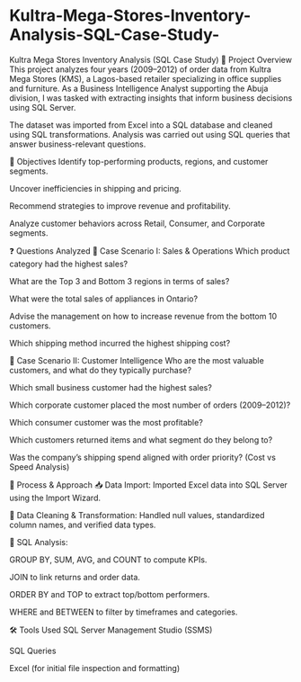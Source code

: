# Kultra-Mega-Stores-Inventory-Analysis-SQL-Case-Study-
 Kultra Mega Stores Inventory Analysis (SQL Case Study)
🏢 Project Overview
This project analyzes four years (2009–2012) of order data from Kultra Mega Stores (KMS), a Lagos-based retailer specializing in office supplies and furniture. As a Business Intelligence Analyst supporting the Abuja division, I was tasked with extracting insights that inform business decisions using SQL Server.

The dataset was imported from Excel into a SQL database and cleaned using SQL transformations. Analysis was carried out using SQL queries that answer business-relevant questions.

🎯 Objectives
Identify top-performing products, regions, and customer segments.

Uncover inefficiencies in shipping and pricing.

Recommend strategies to improve revenue and profitability.

Analyze customer behaviors across Retail, Consumer, and Corporate segments.

❓ Questions Analyzed
🔷 Case Scenario I: Sales & Operations
Which product category had the highest sales?

What are the Top 3 and Bottom 3 regions in terms of sales?

What were the total sales of appliances in Ontario?

Advise the management on how to increase revenue from the bottom 10 customers.

Which shipping method incurred the highest shipping cost?

🔷 Case Scenario II: Customer Intelligence
Who are the most valuable customers, and what do they typically purchase?

Which small business customer had the highest sales?

Which corporate customer placed the most number of orders (2009–2012)?

Which consumer customer was the most profitable?

Which customers returned items and what segment do they belong to?

Was the company’s shipping spend aligned with order priority? (Cost vs Speed Analysis)

🧪 Process & Approach
📥 Data Import: Imported Excel data into SQL Server using the Import Wizard.

🧹 Data Cleaning & Transformation: Handled null values, standardized column names, and verified data types.

🧠 SQL Analysis:

GROUP BY, SUM, AVG, and COUNT to compute KPIs.

JOIN to link returns and order data.

ORDER BY and TOP to extract top/bottom performers.

WHERE and BETWEEN to filter by timeframes and categories.

🛠️ Tools Used
SQL Server Management Studio (SSMS)

SQL Queries

Excel (for initial file inspection and formatting)
